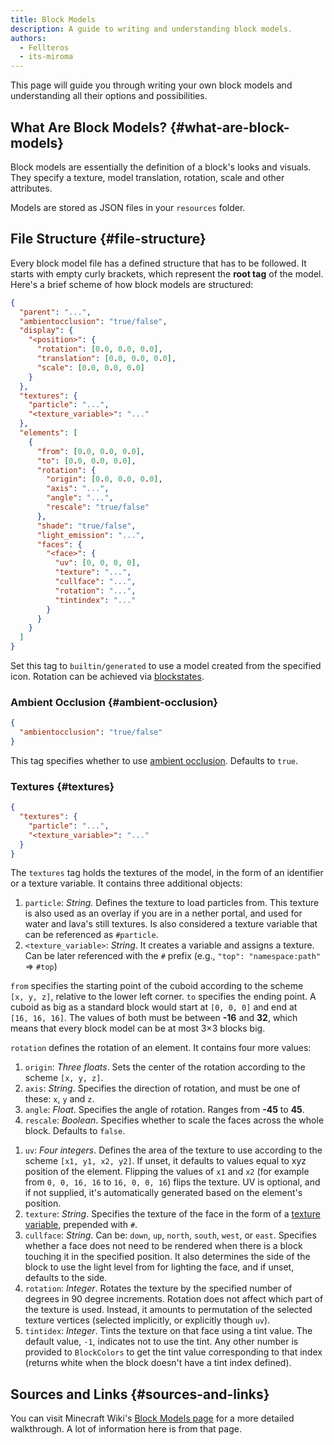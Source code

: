 ```yaml
---
title: Block Models
description: A guide to writing and understanding block models.
authors:
  - Fellteros
  - its-miroma
---
```


<!-- markdownlint-disable search-replace -->

This page will guide you through writing your own block models and understanding all their options and possibilities.

## What Are Block Models? {#what-are-block-models}

Block models are essentially the definition of a block's looks and visuals. They specify a texture, model translation, rotation, scale and other attributes.

Models are stored as JSON files in your `resources` folder.

## File Structure {#file-structure}

Every block model file has a defined structure that has to be followed. It starts with empty curly brackets, which represent the **root tag** of the model. Here's a brief scheme of how block models are structured:

```json
{
  "parent": "...",
  "ambientocclusion": "true/false",
  "display": {
    "<position>": {
      "rotation": [0.0, 0.0, 0.0],
      "translation": [0.0, 0.0, 0.0],
      "scale": [0.0, 0.0, 0.0]
    }
  },
  "textures": {
    "particle": "...",
    "<texture_variable>": "..."
  },
  "elements": [
    {
      "from": [0.0, 0.0, 0.0],
      "to": [0.0, 0.0, 0.0],
      "rotation": {
        "origin": [0.0, 0.0, 0.0],
        "axis": "...",
        "angle": "...",
        "rescale": "true/false"
      },
      "shade": "true/false",
      "light_emission": "...",
      "faces": {
        "<face>": {
          "uv": [0, 0, 0, 0],
          "texture": "...",
          "cullface": "...",
          "rotation": "...",
          "tintindex": "..."
        }
      }
    }
  ]
}
```

<!--@include: ..\items\item-models.md#parent-->

Set this tag to `builtin/generated` to use a model created from the specified icon. Rotation can be achieved via [blockstates](./blockstates).

### Ambient Occlusion {#ambient-occlusion}

````json
{
  "ambientocclusion": "true/false"
}
````

This tag specifies whether to use [ambient occlusion](https://en.wikipedia.org/wiki/Ambient_occlusion). Defaults to `true`.

<!--@include: ..\items\item-models.md#display-->

### Textures {#textures}

```json
{
  "textures": {
    "particle": "...",
    "<texture_variable>": "..."
  }
}
```

The `textures` tag holds the textures of the model, in the form of an identifier or a texture variable. It contains three additional objects:

1. `particle`: _String_. Defines the texture to load particles from. This texture is also used as an overlay if you are in a nether portal, and used for water and lava's still textures. Is also considered a texture variable that can be referenced as `#particle`.
2. `<texture_variable>`: _String_. It creates a variable and assigns a texture. Can be later referenced with the `#` prefix (e.g., `"top": "namespace:path"` ⇒ `#top`)

<!--@include: ..\items\item-models.md#elements-->

<!--@include: ..\items\item-models.md#from-->

`from` specifies the starting point of the cuboid according to the scheme `[x, y, z]`, relative to the lower left corner. `to` specifies the ending point. A cuboid as big as a standard block would start at `[0, 0, 0]` and end at `[16, 16, 16]`.
The values of both must be between **-16** and **32**, which means that every block model can be at most 3×3 blocks big.

<!--@include: ..\items\item-models.md#rotation-->

`rotation` defines the rotation of an element. It contains four more values:

1. `origin`: _Three floats_. Sets the center of the rotation according to the scheme `[x, y, z]`.
2. `axis`: _String_. Specifies the direction of rotation, and must be one of these: `x`, `y` and `z`.
3. `angle`: _Float_. Specifies the angle of rotation. Ranges from **-45** to **45**.
4. `rescale`: _Boolean_. Specifies whether to scale the faces across the whole block. Defaults to `false`.

<!--@include: ..\items\item-models.md#shade-to-faces-->

1. `uv`: _Four integers_. Defines the area of the texture to use according to the scheme `[x1, y1, x2, y2]`. If unset, it defaults to values equal to xyz position of the element.
  Flipping the values of `x1` and `x2` (for example from `0, 0, 16, 16` to `16, 0, 0, 16`) flips the texture. UV is optional, and if not supplied, it's automatically generated based on the element's position.
2. `texture`: _String_. Specifies the texture of the face in the form of a [texture variable](#textures), prepended with `#`.
3. `cullface`: _String_. Can be: `down`, `up`, `north`, `south`, `west`, or `east`. Specifies whether a face does not need to be rendered when there is a block touching it in the specified position.
It also determines the side of the block to use the light level from for lighting the face, and if unset, defaults to the side.
4. `rotation`: _Integer_. Rotates the texture by the specified number of degrees in 90 degree increments. Rotation does not affect which part of the texture is used.
Instead, it amounts to permutation of the selected texture vertices (selected implicitly, or explicitly though `uv`).
5. `tintidex`: _Integer_. Tints the texture on that face using a tint value. The default value, `-1`, indicates not to use the tint.
Any other number is provided to `BlockColors` to get the tint value corresponding to that index (returns white when the block doesn't have a tint index defined).

## Sources and Links {#sources-and-links}

You can visit Minecraft Wiki's [Block Models page](https://minecraft.wiki/w/Model#Block_models) for a more detailed walkthrough. A lot of information here is from that page.
